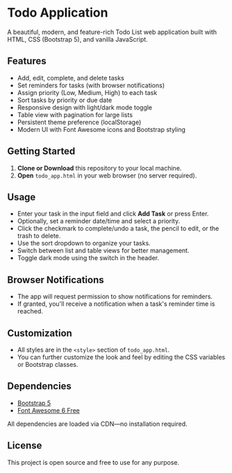 # Todo Application

A beautiful, modern, and feature-rich Todo List web application built with HTML, CSS (Bootstrap 5), and vanilla JavaScript.

## Features

- Add, edit, complete, and delete tasks
- Set reminders for tasks (with browser notifications)
- Assign priority (Low, Medium, High) to each task
- Sort tasks by priority or due date
- Responsive design with light/dark mode toggle
- Table view with pagination for large lists
- Persistent theme preference (localStorage)
- Modern UI with Font Awesome icons and Bootstrap styling

## Getting Started

1. **Clone or Download** this repository to your local machine.
2. **Open** `todo_app.html` in your web browser (no server required).

## Usage

- Enter your task in the input field and click **Add Task** or press Enter.
- Optionally, set a reminder date/time and select a priority.
- Click the checkmark to complete/undo a task, the pencil to edit, or the trash to delete.
- Use the sort dropdown to organize your tasks.
- Switch between list and table views for better management.
- Toggle dark mode using the switch in the header.

## Browser Notifications

- The app will request permission to show notifications for reminders.
- If granted, you'll receive a notification when a task's reminder time is reached.

## Customization

- All styles are in the `<style>` section of `todo_app.html`.
- You can further customize the look and feel by editing the CSS variables or Bootstrap classes.

## Dependencies

- [Bootstrap 5](https://getbootstrap.com/)
- [Font Awesome 6 Free](https://fontawesome.com/)

All dependencies are loaded via CDN—no installation required.

## License

This project is open source and free to use for any purpose.
